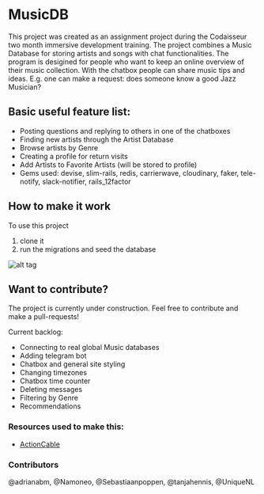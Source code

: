 # MusicDB

This project was created as an assignment project during the Codaisseur two month immersive development training.
The project combines a Music Database for storing artists and songs with chat functionalities. The program is desigined for people who want to keep an online overview of their music collection. With the chatbox people can share music tips and ideas. E.g. one can make a request: does someone know a good Jazz Musician?

## Basic useful feature list:

 * Posting questions and replying to others in one of the chatboxes
 * Finding new artists through the Artist Database
 * Browse artists by Genre
 * Creating a profile for return visits
 * Add Artists to Favorite Artists (will be stored to profile)
 * Gems used: devise, slim-rails, redis, carrierwave, cloudinary, faker, tele-notify, slack-notifier, rails_12factor


## How to make it work
To use this project

1. clone it
2. run the migrations and seed the database

![alt tag](http://res.cloudinary.com/sebastiaanpoppen/image/upload/v1480344721/Screen_Shot_2016-11-28_at_15.51.24_jatzwo.png  )


## Want to contribute?
The project is currently under construction. Feel free to contribute and make a pull-requests!

Current backlog:
* Connecting to real global Music databases
* Adding telegram bot
* Chatbox and general site styling
* Changing timezones
* Chatbox time counter
* Deleting messages
* Filtering by Genre
* Recommendations

### Resources used to make this:

 * [ActionCable](https://www.sitepoint.com/create-a-chat-app-with-rails-5-actioncable-and-devise/)
 
### Contributors
 @adrianabm, @Namoneo, @Sebastiaanpoppen, @tanjahennis, @UniqueNL


